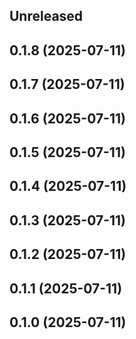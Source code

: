 ## Unreleased

## 0.1.8 (2025-07-11)

## 0.1.7 (2025-07-11)

## 0.1.6 (2025-07-11)

## 0.1.5 (2025-07-11)

## 0.1.4 (2025-07-11)

## 0.1.3 (2025-07-11)

## 0.1.2 (2025-07-11)

## 0.1.1 (2025-07-11)

## 0.1.0 (2025-07-11)
